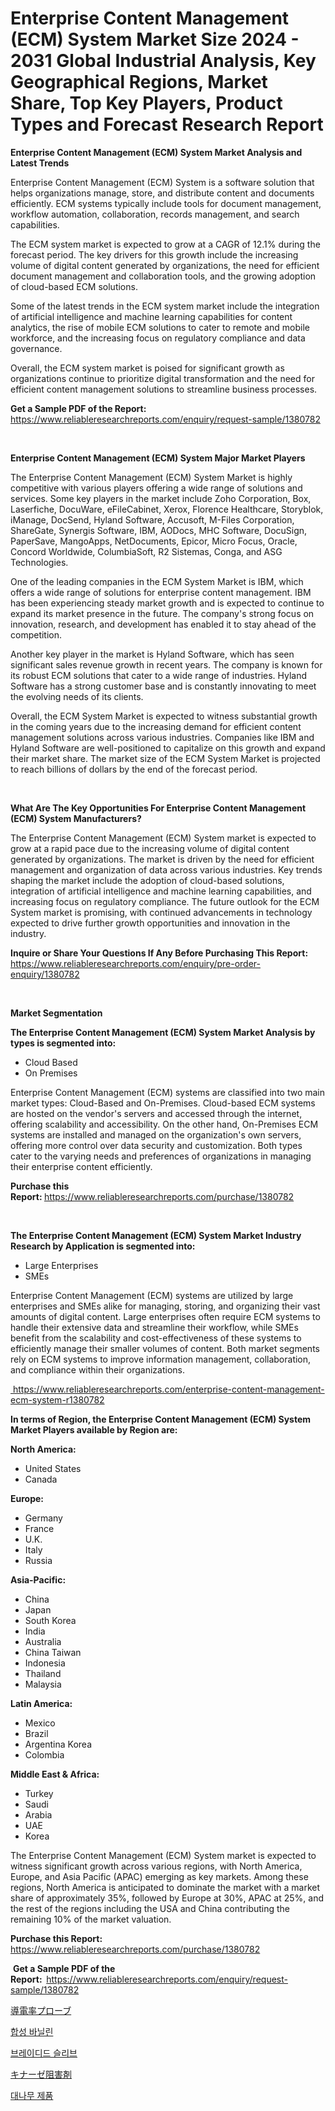 <p><h1>Enterprise Content Management (ECM) System Market Size 2024 - 2031 Global Industrial Analysis, Key Geographical Regions, Market Share, Top Key Players, Product Types and Forecast Research Report</h1></p><p><strong>Enterprise Content Management (ECM) System Market Analysis and Latest Trends</strong></p>
<p><p>Enterprise Content Management (ECM) System is a software solution that helps organizations manage, store, and distribute content and documents efficiently. ECM systems typically include tools for document management, workflow automation, collaboration, records management, and search capabilities.</p><p>The ECM system market is expected to grow at a CAGR of 12.1% during the forecast period. The key drivers for this growth include the increasing volume of digital content generated by organizations, the need for efficient document management and collaboration tools, and the growing adoption of cloud-based ECM solutions.</p><p>Some of the latest trends in the ECM system market include the integration of artificial intelligence and machine learning capabilities for content analytics, the rise of mobile ECM solutions to cater to remote and mobile workforce, and the increasing focus on regulatory compliance and data governance.</p><p>Overall, the ECM system market is poised for significant growth as organizations continue to prioritize digital transformation and the need for efficient content management solutions to streamline business processes.</p></p>
<p><strong>Get a Sample PDF of the Report:&nbsp;</strong> <a href="https://www.reliableresearchreports.com/enquiry/request-sample/1380782">https://www.reliableresearchreports.com/enquiry/request-sample/1380782</a></p>
<p>&nbsp;</p>
<p><strong>Enterprise Content Management (ECM) System Major Market Players</strong></p>
<p><p>The Enterprise Content Management (ECM) System Market is highly competitive with various players offering a wide range of solutions and services. Some key players in the market include Zoho Corporation, Box, Laserfiche, DocuWare, eFileCabinet, Xerox, Florence Healthcare, Storyblok, iManage, DocSend, Hyland Software, Accusoft, M-Files Corporation, ShareGate, Synergis Software, IBM, AODocs, MHC Software, DocuSign, PaperSave, MangoApps, NetDocuments, Epicor, Micro Focus, Oracle, Concord Worldwide, ColumbiaSoft, R2 Sistemas, Conga, and ASG Technologies.</p><p>One of the leading companies in the ECM System Market is IBM, which offers a wide range of solutions for enterprise content management. IBM has been experiencing steady market growth and is expected to continue to expand its market presence in the future. The company's strong focus on innovation, research, and development has enabled it to stay ahead of the competition.</p><p>Another key player in the market is Hyland Software, which has seen significant sales revenue growth in recent years. The company is known for its robust ECM solutions that cater to a wide range of industries. Hyland Software has a strong customer base and is constantly innovating to meet the evolving needs of its clients.</p><p>Overall, the ECM System Market is expected to witness substantial growth in the coming years due to the increasing demand for efficient content management solutions across various industries. Companies like IBM and Hyland Software are well-positioned to capitalize on this growth and expand their market share. The market size of the ECM System Market is projected to reach billions of dollars by the end of the forecast period.</p></p>
<p>&nbsp;</p>
<p><strong>What Are The Key Opportunities For Enterprise Content Management (ECM) System Manufacturers?</strong></p>
<p><p>The Enterprise Content Management (ECM) System market is expected to grow at a rapid pace due to the increasing volume of digital content generated by organizations. The market is driven by the need for efficient management and organization of data across various industries. Key trends shaping the market include the adoption of cloud-based solutions, integration of artificial intelligence and machine learning capabilities, and increasing focus on regulatory compliance. The future outlook for the ECM System market is promising, with continued advancements in technology expected to drive further growth opportunities and innovation in the industry.</p></p>
<p><strong>Inquire or Share Your Questions If Any Before Purchasing This Report:</strong> <a href="https://www.reliableresearchreports.com/enquiry/pre-order-enquiry/1380782">https://www.reliableresearchreports.com/enquiry/pre-order-enquiry/1380782</a></p>
<p>&nbsp;</p>
<p><strong>Market Segmentation</strong></p>
<p><strong>The Enterprise Content Management (ECM) System Market Analysis by types is segmented into:</strong></p>
<p><ul><li>Cloud Based</li><li>On Premises</li></ul></p>
<p><p>Enterprise Content Management (ECM) systems are classified into two main market types: Cloud-Based and On-Premises. Cloud-based ECM systems are hosted on the vendor's servers and accessed through the internet, offering scalability and accessibility. On the other hand, On-Premises ECM systems are installed and managed on the organization's own servers, offering more control over data security and customization. Both types cater to the varying needs and preferences of organizations in managing their enterprise content efficiently.</p></p>
<p><strong>Purchase this Report:&nbsp;</strong><a href="https://www.reliableresearchreports.com/purchase/1380782">https://www.reliableresearchreports.com/purchase/1380782</a></p>
<p>&nbsp;</p>
<p><strong>The Enterprise Content Management (ECM) System Market Industry Research by Application is segmented into:</strong></p>
<p><ul><li>Large Enterprises</li><li>SMEs</li></ul></p>
<p><p>Enterprise Content Management (ECM) systems are utilized by large enterprises and SMEs alike for managing, storing, and organizing their vast amounts of digital content. Large enterprises often require ECM systems to handle their extensive data and streamline their workflow, while SMEs benefit from the scalability and cost-effectiveness of these systems to efficiently manage their smaller volumes of content. Both market segments rely on ECM systems to improve information management, collaboration, and compliance within their organizations.</p></p>
<p><a href="https://www.reliableresearchreports.com/enterprise-content-management-ecm-system-r1380782">&nbsp;https://www.reliableresearchreports.com/enterprise-content-management-ecm-system-r1380782</a></p>
<p><strong>In terms of Region, the Enterprise Content Management (ECM) System Market Players available by Region are:</strong></p>
<p>
    <p> <strong> North America: </strong>
        <ul>
            <li>United States</li>
            <li>Canada</li>
        </ul>
        </p> 
    <p> <strong> Europe: </strong>
        <ul>
            <li>Germany</li>
            <li>France</li>
            <li>U.K.</li>
            <li>Italy</li>
            <li>Russia</li>
        </ul>
        </p> 
    <p> <strong> Asia-Pacific: </strong>
        <ul>
            <li>China</li>
            <li>Japan</li>
            <li>South Korea</li>
            <li>India</li>
            <li>Australia</li>
            <li>China Taiwan</li>
            <li>Indonesia</li>
            <li>Thailand</li>
            <li>Malaysia</li>
        </ul>
        </p> 
    <p> <strong> Latin America: </strong>
        <ul>
            <li>Mexico</li>
            <li>Brazil</li>
            <li>Argentina Korea</li>
            <li>Colombia</li>
        </ul>
        </p> 
    <p> <strong> Middle East & Africa: </strong>
        <ul>
            <li>Turkey</li>
            <li>Saudi</li>
            <li>Arabia</li>
            <li>UAE</li>
            <li>Korea</li>
        </ul>
    </p>
    </p>
<p><p>The Enterprise Content Management (ECM) System market is expected to witness significant growth across various regions, with North America, Europe, and Asia Pacific (APAC) emerging as key markets. Among these regions, North America is anticipated to dominate the market with a market share of approximately 35%, followed by Europe at 30%, APAC at 25%, and the rest of the regions including the USA and China contributing the remaining 10% of the market valuation.</p></p>
<p><strong>Purchase this Report: </strong><a href="https://www.reliableresearchreports.com/purchase/1380782">https://www.reliableresearchreports.com/purchase/1380782</a></p>
<p>&nbsp;<strong>Get a Sample PDF of the Report:&nbsp;&nbsp;</strong><a href="https://www.reliableresearchreports.com/enquiry/request-sample/1380782">https://www.reliableresearchreports.com/enquiry/request-sample/1380782</a></p>
<p><strong></strong></p>
<p><p><a href="https://medium.com/@jonathandavies84/%E5%B0%8E%E9%9B%BB%E3%83%97%E3%83%AD%E3%83%BC%E3%83%96%E5%B8%82%E5%A0%B4%E5%88%86%E6%9E%90-%E3%81%9D%E3%81%AEcagr-%E5%B8%82%E5%A0%B4%E3%82%BB%E3%82%B0%E3%83%A1%E3%83%B3%E3%83%86%E3%83%BC%E3%82%B7%E3%83%A7%E3%83%B3-%E3%81%8A%E3%82%88%E3%81%B3%E4%B8%96%E7%95%8C%E7%9A%84%E7%94%A3%E6%A5%AD%E6%A6%82%E8%A6%81-aeffda7c078e">導電率プローブ</a></p><p><a href="https://github.com/kein8762/Market-Research-Report-List-1/blob/main/638458260561.md">합성 바닐린</a></p><p><a href="https://medium.com/@deborahward03/%EB%B8%8C%EB%A0%88%EC%9D%B4%EB%94%94%EB%93%9C-%EC%8A%AC%EB%A6%AC%EB%B8%8C-%EC%8B%9C%EC%9E%A5-%EB%B6%84%EC%84%9D-%EA%B8%80%EB%A1%9C%EB%B2%8C-%EC%82%B0%EC%97%85-%EC%A0%84%EB%A7%9D-%EB%B0%8F-%EC%98%88%EC%B8%A1-2024%EB%85%84%EB%B6%80%ED%84%B0-2031%EB%85%84-09b55fd8b23c">브레이디드 슬리브</a></p><p><a href="https://github.com/deonnorth8/Market-Research-Report-List-1/blob/main/155853661579.md">キナーゼ阻害剤</a></p><p><a href="https://github.com/bunxhcci35271755/Market-Research-Report-List-2/blob/main/326006260562.md">대나무 제품</a></p></p>